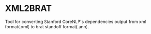 # XML2BRAT
Tool for converting Stanford CoreNLP's dependencies output from xml format(.xml) to brat standoff format(.ann).
